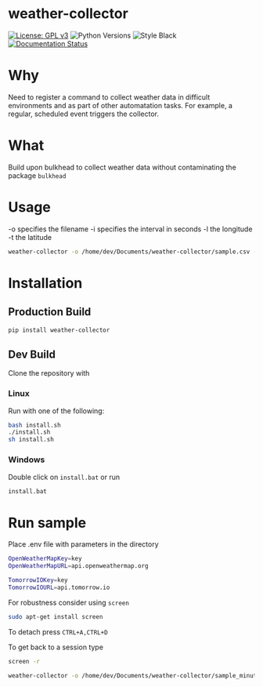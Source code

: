 # weather-collector

[![License: GPL v3](https://img.shields.io/badge/License-GPL_v3-blue.svg)](https://www.gnu.org/licenses/gpl-3.0)
![Python Versions](https://img.shields.io/badge/python-3.9%20%7C%203.10%20%7C%203.11%20%7C%20-blue) 
![Style Black](https://warehouse-camo.ingress.cmh1.psfhosted.org/fbfdc7754183ecf079bc71ddeabaf88f6cbc5c00/68747470733a2f2f696d672e736869656c64732e696f2f62616467652f636f64652532307374796c652d626c61636b2d3030303030302e737667) 
[![Documentation Status](https://readthedocs.org/projects/xml-formatter/badge/?version=latest)](https://prettify-py.readthedocs.io/en/latest/?badge=latest)


# Why 

Need to register a command to collect weather data in difficult environments and as part of other automatation tasks. For example, 
a regular, scheduled event triggers the collector. 

# What 

Build upon bulkhead to collect weather data without contaminating the package `bulkhead`
# Usage 

-o specifies the filename
-i specifies the interval in seconds 
-l the longitude
-t the latitude 
```bash
weather-collector -o /home/dev/Documents/weather-collector/sample.csv -i 1 -l 53.551086 -t 9.993682 
```

# Installation

## Production Build 

```bash 
pip install weather-collector
```

## Dev Build
Clone the repository with


### Linux 

Run with one of the following: 
```bash
bash install.sh
./install.sh
sh install.sh
```


### Windows

Double click on `install.bat` or run

```bash
install.bat
```

# Run sample 

Place .env file with parameters in the directory 

```bash 
OpenWeatherMapKey=key
OpenWeatherMapURL=api.openweathermap.org

TomorrowIOKey=key
TomorrowIOURL=api.tomorrow.io

```

For robustness consider using `screen`

```bash
sudo apt-get install screen
```

To detach press `CTRL+A,CTRL+D`

To get back to a session type

```bash
screen -r
```


```bash 
weather-collector -o /home/dev/Documents/weather-collector/sample_minute.csv -i 60 -l 53.551086 -t 9.993682 &
```